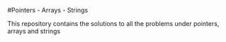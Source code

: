 #Pointers - Arrays - Strings

This repository contains the solutions to all the problems under pointers, arrays and strings
